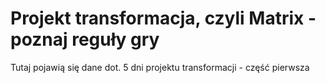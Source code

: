  # Projekt transformacja, czyli Matrix - poznaj reguły gry
 
 Tutaj pojawią się dane dot. 5 dni projektu transformacji - część pierwsza
